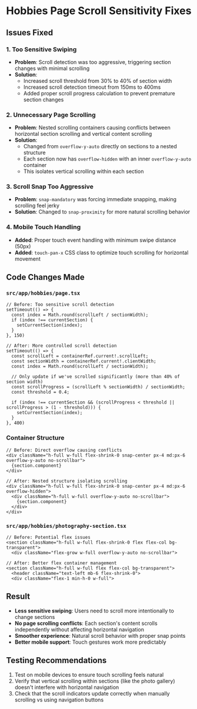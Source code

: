 # Hobbies Page Scroll Sensitivity Fixes

## Issues Fixed

### 1. **Too Sensitive Swiping**
- **Problem**: Scroll detection was too aggressive, triggering section changes with minimal scrolling
- **Solution**: 
  - Increased scroll threshold from 30% to 40% of section width
  - Increased scroll detection timeout from 150ms to 400ms
  - Added proper scroll progress calculation to prevent premature section changes

### 2. **Unnecessary Page Scrolling**
- **Problem**: Nested scrolling containers causing conflicts between horizontal section scrolling and vertical content scrolling
- **Solution**:
  - Changed from `overflow-y-auto` directly on sections to a nested structure
  - Each section now has `overflow-hidden` with an inner `overflow-y-auto` container
  - This isolates vertical scrolling within each section

### 3. **Scroll Snap Too Aggressive**
- **Problem**: `snap-mandatory` was forcing immediate snapping, making scrolling feel jerky
- **Solution**: Changed to `snap-proximity` for more natural scrolling behavior

### 4. **Mobile Touch Handling**
- **Added**: Proper touch event handling with minimum swipe distance (50px)
- **Added**: `touch-pan-x` CSS class to optimize touch scrolling for horizontal movement

## Code Changes Made

### `src/app/hobbies/page.tsx`
```tsx
// Before: Too sensitive scroll detection
setTimeout(() => {
  const index = Math.round(scrollLeft / sectionWidth);
  if (index !== currentSection) {
    setCurrentSection(index);
  }
}, 150)

// After: More controlled scroll detection
setTimeout(() => {
  const scrollLeft = containerRef.current!.scrollLeft;
  const sectionWidth = containerRef.current!.clientWidth;
  const index = Math.round(scrollLeft / sectionWidth);
  
  // Only update if we've scrolled significantly (more than 40% of section width)
  const scrollProgress = (scrollLeft % sectionWidth) / sectionWidth;
  const threshold = 0.4;
  
  if (index !== currentSection && (scrollProgress < threshold || scrollProgress > (1 - threshold))) {
    setCurrentSection(index);
  }
}, 400)
```

### Container Structure
```tsx
// Before: Direct overflow causing conflicts
<div className="h-full w-full flex-shrink-0 snap-center px-4 md:px-6 overflow-y-auto no-scrollbar">
  {section.component}
</div>

// After: Nested structure isolating scrolling
<div className="h-full w-full flex-shrink-0 snap-center px-4 md:px-6 overflow-hidden">
  <div className="h-full w-full overflow-y-auto no-scrollbar">
    {section.component}
  </div>
</div>
```

### `src/app/hobbies/photography-section.tsx`
```tsx
// Before: Potential flex issues
<section className="h-full w-full flex-shrink-0 flex flex-col bg-transparent">
  <div className="flex-grow w-full overflow-y-auto no-scrollbar">

// After: Better flex container management
<section className="h-full w-full flex flex-col bg-transparent">
  <header className="text-left mb-6 flex-shrink-0">
  <div className="flex-1 min-h-0 w-full">
```

## Result

- **Less sensitive swiping**: Users need to scroll more intentionally to change sections
- **No page scrolling conflicts**: Each section's content scrolls independently without affecting horizontal navigation
- **Smoother experience**: Natural scroll behavior with proper snap points
- **Better mobile support**: Touch gestures work more predictably

## Testing Recommendations

1. Test on mobile devices to ensure touch scrolling feels natural
2. Verify that vertical scrolling within sections (like the photo gallery) doesn't interfere with horizontal navigation
3. Check that the scroll indicators update correctly when manually scrolling vs using navigation buttons